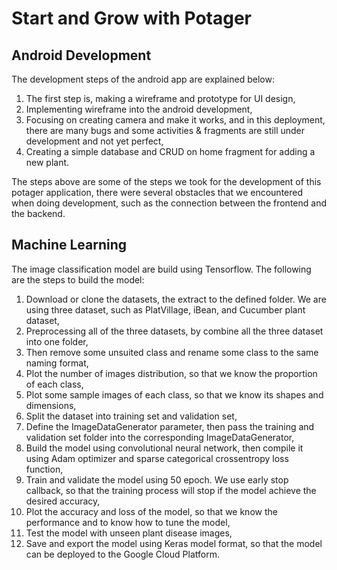 # Start and Grow with Potager

## Android Development

The development steps of the android app are explained below:

1. The first step is, making a wireframe and prototype for UI design,
2. Implementing wireframe into the android development,
3. Focusing on creating camera and make it works, and in this deployment, there are many bugs and some activities & fragments are still under development and not yet perfect,
4. Creating a simple database and CRUD on home fragment for adding a new plant.

The steps above are some of the steps we took for the development of this potager application, there were several obstacles that we encountered when doing development, such as the connection between the frontend and the backend.

## Machine Learning

The image classification model are build using Tensorflow. The following are the steps to build the model:

1. Download or clone the datasets, the extract to the defined folder. We are using three dataset, such as PlatVillage, iBean, and Cucumber plant dataset,
2. Preprocessing all of the three datasets, by combine all the three dataset into one folder,
3. Then remove some unsuited class and rename some class to the same naming format,
4. Plot the number of images distribution, so that we know the proportion of each class,
5. Plot some sample images of each class, so that we know its shapes and dimensions,
6. Split the dataset into training set and validation set,
7. Define the ImageDataGenerator parameter, then pass the training and validation set folder into the corresponding ImageDataGenerator,
8. Build the model using convolutional neural network, then compile it using Adam optimizer and sparse categorical crossentropy loss function,
9. Train and validate the model using 50 epoch. We use early stop callback, so that the training process will stop if the model achieve the desired accuracy,
10. Plot the accuracy and  loss of the model, so that we know the performance and to know how to tune the model,
11. Test the model with unseen plant disease images,
12. Save and export the model using Keras model format, so that the model can be deployed to the Google Cloud Platform.
